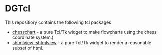 # DGTcl
This repositiory contains the following tcl packages

* [chesschart](http://htmlpreview.github.io/?https://github.com/mittelmark/DGTcl/blob/master/lib/chesschart/chesschart.html) - a pure Tcl/Tk widget to make flowcharts using the chess coordinate system.)
* [shtmlview::shtmlview](http://htmlpreview.github.io/?https://github.com/mittelmark/DGTcl/blob/master/lib/shtmlview/shtmlview.html) - a pure Tcl/Tk widget to render a reasonable subset of html.
    
